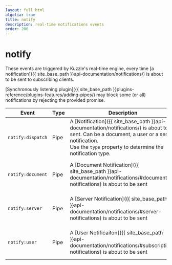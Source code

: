 ```yaml
---
layout: full.html
algolia: true
title: notify
description: real-time notifications events
order: 200
---
```


# notify

These events are triggered by Kuzzle's real-time engine, every time [a notification]({{ site_base_path }}api-documentation/notifications/) is about to be sent to subscribing clients.

[Synchronously listening plugin]({{ site_base_path }}plugins-reference/plugins-features/adding-pipes/) may block some (or all) notifications by rejecting the provided promise.

| Event | Type | Description | Payload |
|-------|------|-------------|---------|
| `notify:dispatch` | Pipe | A [Notification]({{ site_base_path }}api-documentation/notifications/) is about to be sent. Can be a document, a user or a server notification. <br/>Use the `type` property to determine the notification type. | An object representing the notification to send |
| `notify:document` | Pipe | A [Document Notification]({{ site_base_path }}api-documentation/notifications/#document-notifications) is about to be sent | An object representing the notification to send  |
| `notify:server` | Pipe | A [Server Notification]({{ site_base_path }}api-documentation/notifications/#server-notifications) is about to be sent | An object representing the notification to send |
| `notify:user` | Pipe | A [User Notificaiton]({{ site_base_path }}api-documentation/notifications/#subscription-notifications) is about to be sent | An object representing the notification to send |
